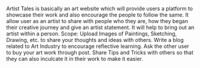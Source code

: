 Artist Tales is basically an art website which will provide users a platform to showcase their work and also encourage the people to follow the same. It allow user as an artist to share with people who they are, how they began their creative journey and give an artist statement. It will help to bring out an artist within a person.
Scope:
Upload Images of Paintings, Sketching, Drawing, etc. to share your thoughts and ideas with others.
Write a blog related to Art Industry to encourage reflective learning.
Ask the other user to buy your art work through post.
Share Tips and Tricks with others so that they can also inculcate it in their work to make it easier.


